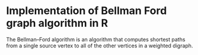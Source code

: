 # Implementation of Bellman Ford graph algorithm in R

The Bellman–Ford algorithm is an algorithm that computes shortest paths from a single source vertex to all of the other vertices in a weighted digraph.
